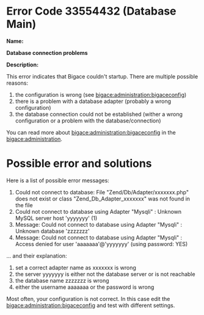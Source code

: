 #  Error Code 33554432 (Database Main)

__Name:__ 

**Database connection problems**

__Description:__

This error indicates that Bigace couldn't startup. There are multiple possible reasons:

 1.  the configuration is wrong (see [bigace:administration:bigaceconfig](administration/bigaceconfig))
 2.  there is a problem with a database adapter (probably a wrong configuration)
 3.  the database connection could not be established (wither a wrong configuration or a problem with the database/connection)

You can read more about [bigace:administration:bigaceconfig](administration/bigaceconfig) in the [bigace:administration](administration).

# Possible error and solutions

Here is a list of possible error messages:
 1.  Could not connect to database: File "Zend/Db/Adapter/xxxxxxx.php" does not exist or class "Zend_Db_Adapter_xxxxxxx" was not found in the file
 2.  Could not connect to database using Adapter "Mysqli" : Unknown MySQL server host 'yyyyyyy' (1)
 3.  Message: Could not connect to database using Adapter "Mysqli" : Unknown database 'zzzzzzz'
 4.  Message: Could not connect to database using Adapter "Mysqli" : Access denied for user 'aaaaaaa'@'yyyyyyy' (using password: YES)

... and their explanation:
 1.  set a correct adapter name as xxxxxxx is wrong
 2.  the server yyyyyyy is either not the database server or is not reachable
 3.  the database name zzzzzzz is wrong
 4.  either the username aaaaaaa or the password is wrong

Most often, your configuration is not correct. In this case edit the [bigace:administration:bigaceconfig](administration/bigaceconfig) and test with different settings.
